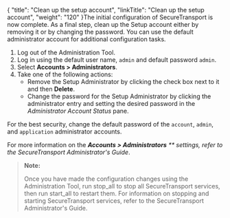 {
    "title": "Clean up the setup account",
    "linkTitle": "Clean up the setup account",
    "weight": "120"
}The initial configuration of <span class="mc-variable axway_variables.Component_Short_Name variable">SecureTransport</span> is now complete. As a final step, clean up the Setup account either by removing it or by changing the password. You can use the default administrator account for additional configuration tasks.

1.  Log out of the Administration Tool.
2.  Log in using the default user name, `admin` and default password `admin`.
3.  Select **Accounts > Administrators**.
4.  Take one of the following actions:
    -   Remove the Setup Administrator by clicking the check box next to it and then **Delete**.
    -   Change the password for the Setup Administrator by clicking the administrator entry and setting the desired password in the *Administrator Account Status* pane.

For the best security, change the default password of the `account`, `admin`, and `application` administrator accounts.

For more information on the ****Accounts &gt; Administrators** ** settings, refer to the <span class="redirect_st_ag" cshid="admin" data-version="5.3.5">*<span class="mc-variable axway_variables.Component_Short_Name variable">SecureTransport</span> Administrator's Guide*</span>.

> **Note:**
>
> Once you have made the configuration changes using the Administration Tool, run stop\_all to stop all SecureTransport services, then run start\_all to restart them. For information on stopping and starting SecureTransport services, refer to the SecureTransport Administrator's Guide.

